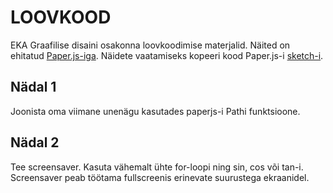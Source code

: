 # LOOVKOOD

EKA Graafilise disaini osakonna loovkoodimise materjalid. Näited on ehitatud [Paper.js-iga](http://paperjs.org/). Näidete vaatamiseks kopeeri kood Paper.js-i [sketch-i](http://sketch.paperjs.org/).

## Nädal 1
Joonista oma viimane unenägu kasutades paperjs-i Pathi funktsioone.

## Nädal 2
Tee screensaver. Kasuta vähemalt ühte for-loopi ning sin, cos või tan-i. Screensaver peab töötama fullscreenis erinevate suurustega ekraanidel.